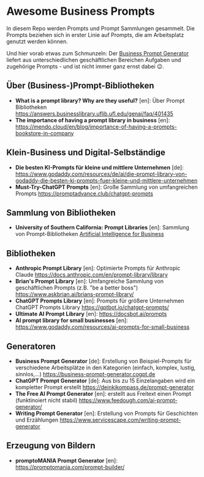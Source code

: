 Awesome Business Prompts
========================

In diesem Repo werden Prompts und Prompt Sammlungen gesammelt.
Die Prompts beziehen sich in erster Linie auf Prompts, die
am Arbeitsplatz genutzt werden können.

Und hier vorab etwas zum Schmunzeln: Der [Business Prompt Generator](https://business-prompt-generator.cogpt.de/) 
liefert aus unterschiedlichen geschäftlichen Bereichen  Aufgaben und zugehörige Prompts - und ist nicht immer ganz ernst dabei :wink:.

## Über (Business-)Prompt-Bibliotheken

* **What is a prompt library? Why are they useful?** [en]: Über Prompt Bibliotheken https://answers.businesslibrary.uflib.ufl.edu/genai/faq/401435
* **The importance of having a prompt library in business** [en]: https://mendo.cloud/en/blog/importance-of-having-a-prompts-bookstore-in-company

## Klein-Business und Digital-Selbständige

* **Die besten KI-Prompts für kleine und mittlere Unternehmen** [de]: https://www.godaddy.com/resources/de/ai/die-prompt-library-von-godaddy-die-besten-ki-prompts-fuer-kleine-und-mittlere-unternehmen
* **Must-Try-ChatGPT Prompts** [en]: Große Sammlung von umfangreichen Prompts https://promptadvance.club/chatgpt-prompts

## Sammlung von Bibliotheken 

* **University of Southern California: Prompt Libraries** [en]: Sammlung von Prompt-Bibliotheken [Artificial Intelligence for Business](https://libguides.usc.edu/bizAI/prompts)
 
## Bibliotheken

* **Anthropic Prompt Library** [en]: Optimierte Prompts für Anthropic Claude https://docs.anthropic.com/en/prompt-library/library
* **Brian's Prompt Library** [en]: Umfangreiche Sammlung von geschäftlichen Prompts (z.B. "be a better boss") https://www.askbrian.ai/brians-prompt-library/
* **ChatGPT Prompts Library** [en]: Prompts für größere Unternehmen ChatGPT Prompts Library https://gptbot.io/chatgpt-prompts/
* **Ultimate AI Prompt Library** [en]: https://docsbot.ai/prompts
* **AI prompt library for small businesses** [en]: https://www.godaddy.com/resources/ai-prompts-for-small-business

## Generatoren

* **Business Prompt Generator** [de]: Erstellung von Beispiel-Prompts für verschiedene Arbeitsplätze in den Kategorien (einfach, komplex, lustig, sinnlos,...) https://business-prompt-generator.cogpt.de
* **ChatGPT Prompt Generator** [de]: Aus bis zu 15 Einzelangaben wird ein kompletter Prompt erstellt https://deinkikompass.de/prompt-generator
* **The Free AI Prompt Generator** [en]: erstellt aus Freitext einen Prompt (funktinoiert nicht stabil) https://www.feedough.com/ai-prompt-generator/
* **Writing Prompt Generator** [en]: Erstellung von Prompts für Geschichten und Erzählungen https://www.servicescape.com/writing-prompt-generator

## Erzeugung von Bildern

* **promptoMANIA Prompt Generator** [en]: https://promptomania.com/prompt-builder/

